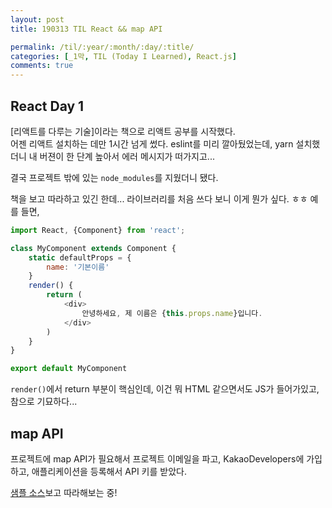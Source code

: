```yaml
---
layout: post
title: 190313 TIL React && map API

permalink: /til/:year/:month/:day/:title/
categories: [_1막, TIL (Today I Learned), React.js]
comments: true
---
```


## **React Day 1**

[리액트를 다루는 기술]이라는 책으로 리액트 공부를 시작했다.  
어젠 리액트 설치하는 데만 1시간 넘게 썼다. eslint를 미리 깔아뒀었는데, yarn 설치했더니 내 버젼이 한 단계 높아서 에러 메시지가 떠가지고... 

결국 프로젝트 밖에 있는 `node_modules`를 지웠더니 됐다. 

책을 보고 따라하고 있긴 한데... 라이브러리를 처음 쓰다 보니 이게 뭔가 싶다. ㅎㅎ 예를 들면,

```javascript
import React, {Component} from 'react';

class MyComponent extends Component {
    static defaultProps = {
        name: '기본이름'
    }
    render() {
        return (
            <div>
                안녕하세요, 제 이름은 {this.props.name}입니다.
            </div>
        )
    }
}

export default MyComponent
```

`render()`에서 return 부분이 핵심인데, 이건 뭐 HTML 같으면서도 JS가 들어가있고, 참으로 기묘하다...  


## **map API**

프로젝트에 map API가 필요해서 프로젝트 이메일을 파고, KakaoDevelopers에 가입하고, 애플리케이션을 등록해서 API 키를 받았다. 

[샘플 소스](http://apis.map.daum.net/web/sample/keywordList/)보고 따라해보는 중!
